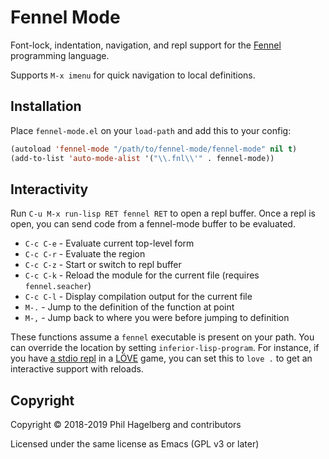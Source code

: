 # Fennel Mode

Font-lock, indentation, navigation, and repl support for the
[Fennel](https://github.com/bakpakin/Fennel) programming language.

Supports `M-x imenu` for quick navigation to local definitions.

## Installation

Place `fennel-mode.el` on your `load-path` and add this to your config:

```lisp
(autoload 'fennel-mode "/path/to/fennel-mode/fennel-mode" nil t)
(add-to-list 'auto-mode-alist '("\\.fnl\\'" . fennel-mode))
```

## Interactivity

Run `C-u M-x run-lisp RET fennel RET` to open a repl buffer. Once a
repl is open, you can send code from a fennel-mode buffer to be evaluated.

* `C-c C-e` - Evaluate current top-level form
* `C-c C-r` - Evaluate the region
* `C-c C-z` - Start or switch to repl buffer
* `C-c C-k` - Reload the module for the current file (requires `fennel.seacher`)
* `C-c C-l` - Display compilation output for the current file
* `M-.`     - Jump to the definition of the function at point
* `M-,`     - Jump back to where you were before jumping to definition

These functions assume a `fennel` executable is present on your
path. You can override the location by setting `inferior-lisp-program`.
For instance, if you have
[a stdio repl](https://gitlab.com/alexjgriffith/min-love2d-fennel/blob/master/lib/stdio.fnl)
in a [LÖVE](https://love2d.org) game, you can set this to `love .` to
get an interactive support with reloads.

## Copyright

Copyright © 2018-2019 Phil Hagelberg and contributors

Licensed under the same license as Emacs (GPL v3 or later)
